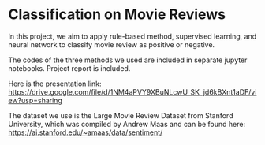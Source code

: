 # Classification on Movie Reviews

In this project, we aim to apply rule-based method, supervised learning, and neural network to classify movie review as positive or negative. 

The codes of the three methods we used are included in separate jupyter notebooks. Project report is included. 

Here is the presentation link: https://drive.google.com/file/d/1NM4aPVY9XBuNLcwU_SK_jd6kBXnt1aDF/view?usp=sharing

The dataset we use is the Large Movie Review Dataset from Stanford University, which was compiled by Andrew Maas and can be found here: https://ai.stanford.edu/~amaas/data/sentiment/
